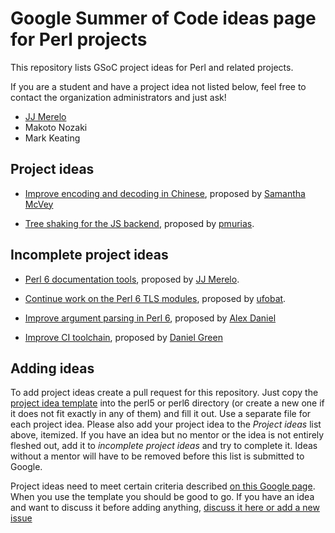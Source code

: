 # Google Summer of Code ideas page for Perl projects

This repository lists GSoC project ideas for Perl and related projects.

If you are a student and have a project idea not listed below, feel free to contact the organization administrators and just ask!

* [JJ Merelo](https://github.com/JJ)
* Makoto Nozaki
* Mark Keating


Project ideas
-------------

* [Improve encoding and decoding in Chinese](perl6/encoding-decoding.md),
  proposed by [Samantha McVey](https://github.com/samcv)
  
* [Tree shaking for the JS backend](perl6/js-tree-shaking.md), proposed by [pmurias](https://github.com/pmurias).


Incomplete project ideas
------------------------

* [Perl 6 documentation tools](perl6/docs.md), proposed by [JJ Merelo](https://github.com/JJ).

* [Continue work on the Perl 6 TLS modules](perl6/TLS.md), proposed
  by [ufobat](https://github.com/ufobat).

* [Improve argument parsing in Perl 6](perl6/argument-parsing.md),
  proposed by [Alex Daniel](https://github.com/AlexDaniel)

* [Improve CI toolchain](perl6/build-toolchain-improvements.md),
  proposed by [Daniel Green](https://github.com/masterduke17)


Adding ideas
------------

To add project ideas create a pull request for this repository.
Just copy the [project idea template](project_template.md) into the perl5 or perl6 directory (or create a new one if it does not fit exactly in any of them) and fill it out. Use a separate file for each project idea.
Please also add your project idea to the *Project ideas* list above, itemized. If you have an idea but no mentor or the idea is not entirely fleshed out, add it to *incomplete project ideas* and try to complete it. Ideas without a mentor will have to be removed before this list is submitted to Google.

Project ideas need to meet certain criteria described [on this Google page](https://google.github.io/gsocguides/mentor/defining-a-project-ideas-list). When you use the template you should be good to go. If you have an idea and want to discuss it before adding anything, [discuss it here or add a new issue](https://github.com/perl-gsoc-2019/ideas/issues/8)